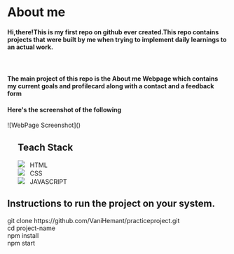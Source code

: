 <h1>About me</h1>
<h4>Hi,there!This is my first repo on github ever created.This repo contains projects that were built by me when trying to implement daily learnings to an actual work.</h4><br>
<h4>The main project of this repo is the <b>About me </b>Webpage which contains my current goals and profilecard along with a contact and a feedback form</h4>
<h4>Here's the screenshot of the following</h4>
![WebPage Screenshot]()
<ul><h2>Teach Stack</h2><a href="https://skillicons.dev"></a>
  <img src="https://skillicons.dev/icons?i=html"><list> &nbsp; HTML</list><br>
  <img src="https://skillicons.dev/icons?i=css"><list > &nbsp; CSS</list><br>
  <img src="https://skillicons.dev/icons?i=js"><list> &nbsp; JAVASCRIPT</list><br>
</ul>
<h2>Instructions to run the project on your system.</h2>
git clone https://github.com/VaniHemant/practiceproject.git  <br>
cd project-name   <br>
npm install   <br>
npm start <br>


